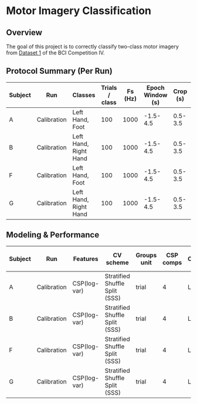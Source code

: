 # Motor Imagery Classification

## Overview
The goal of this project is to correctly classify two-class motor imagery
from [Dataset 1](https://www.bbci.de/competition/iv/desc_1.html) of the BCI Competition IV.


## Protocol Summary (Per Run)
| Subject | Run         | Classes               | Trials / class | Fs (Hz) | Epoch Window (s) | Crop (s) | Band (Hz) | Ref | Channels Used | Artifacts |
|---------|-------------|-----------------------|----------------|---------|------------------|----------|-----------|-----|---------------|-----------|
| A       | Calibration | Left Hand, Foot       | 100            | 1000    | -1.5-4.5         | 0.5-3.5  | 8-30      |     |               |           |
| B       | Calibration | Left Hand, Right Hand | 100            | 1000    | -1.5-4.5         | 0.5-3.5  | 8-30      |     |               |           |
| F       | Calibration | Left Hand, Foot       | 100            | 1000    | -1.5-4.5         | 0.5-3.5  | 8-30      |     |               |           |
| G       | Calibration | Left Hand, Right Hand | 100            | 1000    | -1.5-4.5         | 0.5-3.5  | 8-30      |     |               |           |

## Modeling & Performance 

| Subject | Run         | Features     | CV scheme                      | Groups unit | CSP comps | Classifier | Metric       | Mean ± SD   | Class-wise acc | Permutation BA (mean ± SD) | p-value | Leakage guards |
|---------|-------------|--------------|--------------------------------|-------------|-----------|------------|--------------|-------------|----------------|----------------------------|---------|----------------|
| A       | Calibration | CSP(log-var) | Stratified Shuffle Split (SSS) | trial       | 4         | LDA        | Balanced Acc | 0.69 ± 0.13 | L: 78% F: 59%  |                            |         |                |
| B       | Calibration | CSP(log-var) | Stratified Shuffle Split (SSS) | trial       | 4         | LDA        | Balanced Acc | 0.80 ± 0.06 | L: 75% R: 85%  |                            |         |                |
| F       | Calibration | CSP(log-var) | Stratified Shuffle Split (SSS) | trial       | 4         | LDA        | Balanced Acc | 0.91 ± 0.04 | L: 87% F: 94%  |                            |         |                |
| G       | Calibration | CSP(log-var) | Stratified Shuffle Split (SSS) | trial       | 4         | LDA        | Balanced Acc | 0.88 ± 0.08 | L: 88% R: 88%  |                            |         |                |
